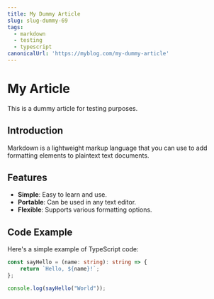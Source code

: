 ```yaml
---
title: My Dummy Article
slug: slug-dummy-69
tags:
  - markdown
  - testing
  - typescript
canonicalUrl: 'https://myblog.com/my-dummy-article'
---
```


# My Article

This is a dummy article for testing purposes.

## Introduction

Markdown is a lightweight markup language that you can use to add formatting elements to plaintext text documents.

## Features

- **Simple**: Easy to learn and use.
- **Portable**: Can be used in any text editor.
- **Flexible**: Supports various formatting options.

## Code Example

Here's a simple example of TypeScript code:

```typescript
const sayHello = (name: string): string => {
    return `Hello, ${name}!`;
};

console.log(sayHello("World"));
```
